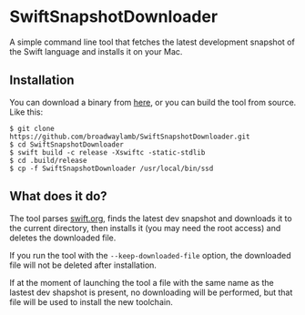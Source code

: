 # SwiftSnapshotDownloader
A simple command line tool that fetches the latest development snapshot of the Swift language and installs it on your Mac.

## Installation
You can download a binary from [here](https://github.com/broadwaylamb/SwiftSnapshotDownloader/releases), or you can build the tool
from source. Like this:
```
$ git clone https://github.com/broadwaylamb/SwiftSnapshotDownloader.git
$ cd SwiftSnapshotDownloader
$ swift build -c release -Xswiftc -static-stdlib
$ cd .build/release
$ cp -f SwiftSnapshotDownloader /usr/local/bin/ssd
```

## What does it do?
The tool parses [swift.org](https://swift.org), finds the latest dev snapshot and downloads it to the current directory, then installs it (you may need the root access) and deletes the downloaded file.

If you run the tool with the `--keep-downloaded-file` option, the downloaded file will not be deleted after installation.

If at the moment of launching the tool a file with the same name as the lastest dev shapshot is present, no downloading will be performed, but that file will be used to install the new toolchain.
